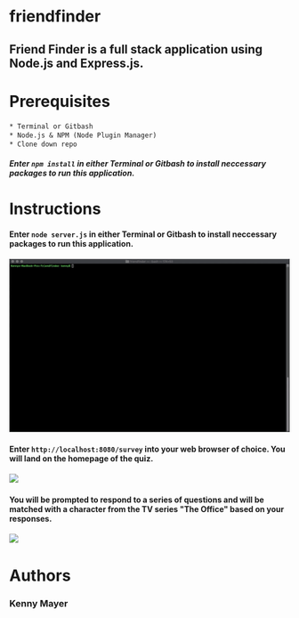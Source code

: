# friendfinder

## Friend Finder is a full stack application using Node.js and Express.js.

# Prerequisites

    * Terminal or Gitbash
    * Node.js & NPM (Node Plugin Manager)
    * Clone down repo

##### Enter `npm install` in either Terminal or Gitbash to install neccessary packages to run this application.

# Instructions

#### Enter `node server.js` in either Terminal or Gitbash to install neccessary packages to run this application.

![](https://github.com/kmayer48/friendfinder/blob/master/gifs/cli.gif)

#### Enter `http://localhost:8080/survey` into your web browser of choice. You will land on the homepage of the quiz.

![](https://github.com/kmayer48/friendfinder/blob/master/gifs/homepage.gif)

#### You will be prompted to respond to a series of questions and will be matched with a character from the TV series "The Office" based on your responses.

![](https://github.com/kmayer48/friendfinder/blob/master/gifs/quiz.gif)

# Authors

### Kenny Mayer
